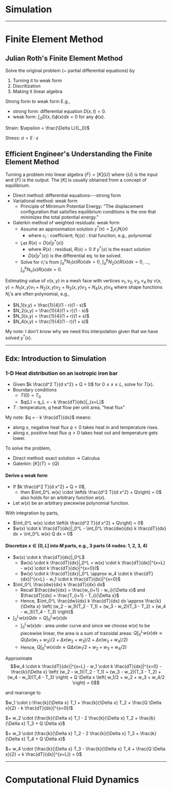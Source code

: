 # Simulation

---

# Finite Element Method

## Julian Roth's Finite Element Method

Solve the original problem (~ partial differential equations) by
1. Turning it to weak form
2. Discritization
3. Making it linear algebra


Strong form to weak form
E.g., 
* strong form: differential equation $D(x, t) = 0$.
* weak form: $\int_\Omega D(x, t) \phi(x) dx = 0$ for any $\phi(x)$.

Strain: $\epsilon = \frac{\Delta L}{L_0}$

Stress: $\sigma = E \cdot \epsilon$

## Efficient Engineer's Understanding the Finite Element Method

Turning a problem into linear algebra $\{F\} = [K] \{U\}$ where $\{U\}$ is the input and $\{F\}$ is the output.
The $[K]$ is usually obtained from a concept of equilibrium.
* Direct method: differential equations---strong form
* Variational method: weak form
  * Principle of Minimum Potential Energy: "The displacement configuration that satisfies equilibrium conditions is the one that minimizes the total potential energy." 
* Galerkin method of weighted residuals: weak form
  * Assume an approximation solution $y^\ast(x) = \sum_i c_i N_i(x)$
    * where $c_i$ : coefficient; $N_i(x)$ : trial function, e.g., polynomial
  * Let $R(x) = D(x|y^\ast(x))$
    * where $R(x)$ : residual, $R(x) = 0$ if $y^\ast(x)$ is the exact solution
    * $D(x|y^\ast(x))$ is the differential eq. to be solved.
  * Solve for $c_i$'s from $\int_a^b N_1(x) R(x) dx = 0$, $\int_a^b N_2(x) R(x) dx = 0$, ..., $\int_a^b N_n(x) R(x) dx = 0$.




Estimating value of $v(x,y)$ in a mesh face with vertices $v_1, v_2, v_3, v_4$ by $v(x,y) = N_1(x,y) v_1 + N_2(x,y) v_2 + N_3(x,y) v_3 + N_4(x,y) v_4$
where shape functions $N_i$'s are often polynomial, e.g.,
* $N_1(x,y) = \frac{1}{4}(1 - r)(1 - s)$
* $N_2(x,y) = \frac{1}{4}(1 + r)(1 - s)$
* $N_3(x,y) = \frac{1}{4}(1 + r)(1 + s)$
* $N_4(x,y) = \frac{1}{4}(1 - r)(1 + s)$

 My note: I don't know why we need this interpolation given that we have solved $y^\ast(x)$.

---

## Edx: Introduction to Simulation

### 1-D Heat distribution on an isotropic iron bar

* Given $k \frac{d^2 T}{d x^2} + Q = 0$ for $0 \leq x \leq L$, solve for $T(x)$.
* Boundary conditions
  * $T(0) = T_0$
  * $q(L) = q_L = - k \frac{dT}{dx}|_{x=L}$ 
* $T$ : temperature, $q$ heat flow per unit area, "heat flux"

My note: $q = - k \frac{dT}{dx}$ means: 
  * along $x$, negative heat flux $q < 0$ takes heat in and temperature rises.
  * along $x$, positive heat flux $q > 0$ takes heat out and temperature gets lower.


To solve the problem,
* Direct method: exact solution -> Calculus
* Galerkin: $[K] \{ T \} = \{ Q \}$


#### Derive a weak form
* If $k \frac{d^2 T}{d x^2} + Q = 0$,
  * then $\int_0^L w(x) \cdot \left(k \frac{d^2 T}{d x^2} + Q\right) = 0$ also holds for an arbitrary function $w(x)$.
* Let $w(x)$ be an arbitrary piecewise polynomial function.

With integration by parts,
* $\int_0^L w(x) \cdot \left(k \frac{d^2 T}{d x^2} + Q\right) = 0$
* $w(x) \cdot k \frac{dT}{dx}|_0^L - \int_0^L \frac{dw}{dx} k \frac{dT}{dx} dx + \int_0^L w(x) Q dx  = 0$

#### Discretize $x \in [0, L]$ into $M$ parts, e.g., 3 parts (4 nodes: 1, 2, 3, 4)

* $w(x) \cdot k \frac{dT}{dx}|_0^L$
  * $w(x) \cdot k \frac{dT}{dx}|_0^L = w(x) \cdot k \frac{dT}{dx}|^{x=L} - w(x) \cdot k \frac{dT}{dx}|^{x=0})$
  * $w(x) \cdot k \frac{dT}{dx}|_0^L \approx w_4 \cdot k \frac{dT}{dx}|^{x=L} - w_1 \cdot k \frac{dT}{dx}|^{x=0}$
* $\int_0^L \frac{dw}{dx} k \frac{dT}{dx} dx$
  * Recall $\frac{dw}{dx} = \frac{w_{i+1} - w_i}{\Delta x}$ and $\frac{dT}{dx} = \frac{T_{i+1} - T_i}{\Delta x}$
  * Hence, $\int_0^L \frac{dw}{dx} k \frac{dT}{dx} dx \approx \frac{k}{\Delta x} \left( (w_2 - w_1)(T_2 - T_1) + (w_3 - w_2)(T_3 - T_2) + (w_4 - w_3)(T_4 - T_3) \right)$
* $\int_0^L w(x) Q dx = Q \int_0^L w(x) dx$
  * $\int_0^L w(x) dx$ : area under curve and since we choose $w(x)$ to be piecewise linear, the area is a sum of trazoidal areas: $Q \int_0^L w(x) dx \approx Q \left( \Delta x (w_1 + w_2)/2 + \Delta x (w_2 + w_3)/2  + \Delta x (w_3 + w_4)/2 \right)$
  * Hence, $Q \int_0^L w(x) dx \approx Q \Delta x \left(  w_1/2  + w_2 + w_3 + w_4/2 \right)$

Approximate 
$$w_4 \cdot k \frac{dT}{dx}|^{x=L} - w_1 \cdot k \frac{dT}{dx}|^{x=0} - \frac{k}{\Delta x} \left( (w_2 - w_1)(T_2 - T_1) + (w_3 - w_2)(T_3 - T_2) + (w_4 - w_3)(T_4 - T_3) \right) + Q \Delta x \left(  w_1/2  + w_2 + w_3 + w_4/2 \right) = 0$$

and rearrange to

$w_1 \cdot (-\frac{k}{\Delta x} T_1 + \frac{k}{\Delta x} T_2 + \frac{Q \Delta x}{2} - k \frac{dT}{dx}|^{x=0})$

$+ w_2 \cdot (\frac{k}{\Delta x} T_1 - 2 \frac{k}{\Delta x} T_2 + \frac{k}{\Delta x} T_3 + Q \Delta x)$

$+ w_3 \cdot (\frac{k}{\Delta x} T_2 - 2 \frac{k}{\Delta x} T_3 + \frac{k}{\Delta x} T_4 + Q \Delta x)$

$+ w_4 \cdot (\frac{k}{\Delta x} T_3 - \frac{k}{\Delta x} T_4 + \frac{Q \Delta x}{2} + k \frac{dT}{dx}|^{x=L}) = 0$

---

# Computational Fluid Dynamics

